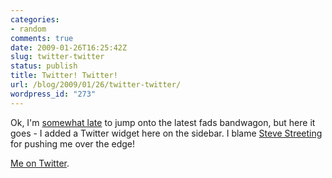 ```yaml
---
categories:
- random
comments: true
date: 2009-01-26T16:25:42Z
slug: twitter-twitter
status: publish
title: Twitter! Twitter!
url: /blog/2009/01/26/twitter-twitter/
wordpress_id: "273"
---
```


Ok, I'm [somewhat late](http://www.gapingvoid.com/Moveable_Type/archives/003881.html) to jump onto the latest fads bandwagon, but here it goes - I added a Twitter widget here on the sidebar. I blame [Steve Streeting](http://www.stevestreeting.com/2009/01/22/tweeting-about-ogre-dev/) for pushing me over the edge!

[Me on Twitter](http://twitter.com/aras_p).
